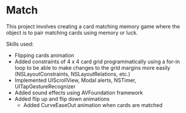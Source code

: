 # Match
This project involves creating a card matching memory game where
the object is to pair matching cards using memory or luck.

Skills used:
- Flipping cards animation
- Added constraints of 4 x 4 card grid programmatically using a for-in loop to
be able to make changes to the grid margins more easily (NSLayoutConstraints, NSLayoutRelations, etc.)
- Implemented UIScrollView, Modal alerts, NSTimer, UITapGestureRecognizer
- Added sound effects using AVFoundation framework
- Added flip up and flip down animations
    - Added CurveEaseOut animation when cards are matched
